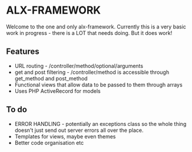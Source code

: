 # ALX-FRAMEWORK

Welcome to the one and only alx-framework. Currently this is a very basic work in progress - there is a LOT that needs doing. But it does work!

## Features
* URL routing - /controller/method/optional/arguments
* get and post filtering - /controller/method is accessible through get\_method and post\_method
* Functional views that allow data to be passed to them through arrays
* Uses PHP ActiveRecord for models

## To do
* ERROR HANDLING - potentially an exceptions class so the whole thing doesn't just send out server errors all over the place.
* Templates for views, maybe even themes
* Better code organisation etc
